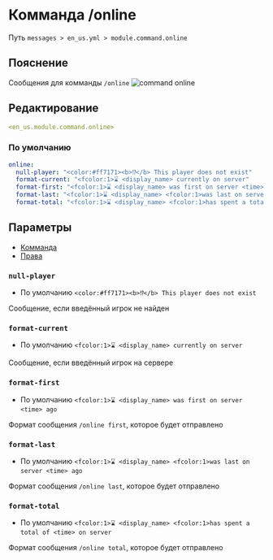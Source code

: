 # Комманда /online
Путь `messages > en_us.yml > module.command.online`

## Пояснение
Сообщения для комманды `/online`
![command online](/commandonline.png)

## Редактирование
```yaml
<en_us.module.command.online>
```

### По умолчанию
```yaml
online:
  null-player: "<color:#ff7171><b>⁉</b> This player does not exist"
  format-current: "<fcolor:1>⌛ <display_name> currently on server"
  format-first: "<fcolor:1>⌛ <display_name> was first on server <time> ago"
  format-last: "<fcolor:1>⌛ <display_name> <fcolor:1>was last on server <time> ago"
  format-total: "<fcolor:1>⌛ <display_name> <fcolor:1>has spent a total of <time> on server"
```

## Параметры

- [Комманда](/ru/commands/module/command/online/)
- [Права](/ru/permissions/module/command/online/)

### `null-player`
- По умолчанию `<color:#ff7171><b>⁉</b> This player does not exist`

Сообщение, если введённый игрок не найден

### `format-current`
- По умолчанию `<fcolor:1>⌛ <display_name> currently on server`

Сообщение, если введённый игрок на сервере

### `format-first`
- По умолчанию `<fcolor:1>⌛ <display_name> was first on server <time> ago`

Формат сообщения `/online first`, которое будет отправлено

### `format-last`
- По умолчанию `<fcolor:1>⌛ <display_name> <fcolor:1>was last on server <time> ago`

Формат сообщения `/online last`, которое будет отправлено

### `format-total`
- По умолчанию `<fcolor:1>⌛ <display_name> <fcolor:1>has spent a total of <time> on server`

Формат сообщения `/online total`, которое будет отправлено


